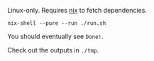 Linux-only. Requires [nix](https://nixos.org/) to fetch dependencies.

```
nix-shell --pure --run ./run.sh
```

You should eventually see `Done!`.

Check out the outputs in `./tmp`.